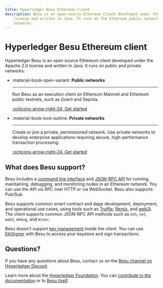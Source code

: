 ```yaml
---
title: Hyperledger Besu Ethereum client
description: Besu is an open-source Ethereum client developed under the Apache 2.0
    license and written in Java. It runs on the Ethereum public network, private networks, and test
    networks.
---
```


# Hyperledger Besu Ethereum client

Hyperledger Besu is an open source Ethereum client developed under the Apache 2.0 license and written in Java.
It runs on public and private networks:

<div class="grid cards" markdown>

* :material-book-open-variant: __Public networks__

    ---

    Run Besu as an execution client on Ethereum Mainnet and Ethereum public testnets, such as Goerli and Sepolia.

    [:octicons-arrow-right-24: Get started](public-networks/index.md)

* :material-book-lock-outline: __Private networks__

    ---

    Create or join a private, permissioned network. Use private networks to develop enterprise applications requiring secure, high-performance transaction processing.

    [:octicons-arrow-right-24: Get started](private-networks/index.md)

</div>

## What does Besu support?

Besu includes a [command line interface](public-networks/reference/cli/options.md) and
[JSON-RPC API](public-networks/how-to/use-besu-api/index.md) for running, maintaining, debugging, and monitoring
nodes in an Ethereum network. You can use the API via RPC over HTTP or via WebSocket. Besu also
supports Pub/Sub.

Besu supports common smart contract and dapp development, deployment, and operational
use cases, using tools such as [Truffle](http://truffleframework.com/),
[Remix](https://github.com/ethereum/remix), and [web3j](https://web3j.io/). The client supports
common JSON-RPC API methods such as `eth`, `net`, `web3`, `debug`, and `miner`.

Besu doesn't support [key management](public-networks/how-to/send-transactions.md) inside the
client. You can use [EthSigner](http://docs.ethsigner.consensys.net/en/latest/) with Besu to access
your keystore and sign transactions.

## Questions?

If you have any questions about Besu, contact us on the
[Besu channel on Hyperledger Discord](https://discord.gg/hyperledger).

Learn more about the [Hyperledger Foundation](https://www.hyperledger.org/about).
You can [contribute to the documentation](https://wiki.hyperledger.org/display/BESU/Documentation)
or to [Besu itself](https://wiki.hyperledger.org/display/BESU/Contributing).

<!-- debug comment -->
